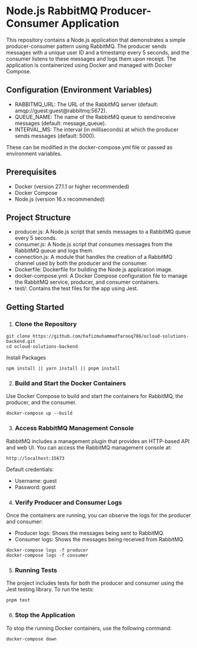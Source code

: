 # Node.js RabbitMQ Producer-Consumer Application

This repository contains a Node.js application that demonstrates a simple producer-consumer pattern using RabbitMQ. The producer sends messages with a unique user ID and a timestamp every 5 seconds, and the consumer listens to these messages and logs them upon receipt. The application is containerized using Docker and managed with Docker Compose.

## Configuration (Environment Variables)

- RABBITMQ_URL: The URL of the RabbitMQ server (default: amqp://guest:guest@rabbitmq:5672).
- QUEUE_NAME: The name of the RabbitMQ queue to send/receive messages (default: message_queue).
- INTERVAL_MS: The interval (in milliseconds) at which the producer sends messages (default: 5000).

These can be modified in the docker-compose.yml file or passed as environment variables.

## Prerequisites

- Docker (version 27.1.1 or higher recommended)
- Docker Compose
- Node.js (version 16.x recommended)

## Project Structure

- producer.js: A Node.js script that sends messages to a RabbitMQ queue every 5 seconds.
- consumer.js: A Node.js script that consumes messages from the RabbitMQ queue and logs them.
- connection.js: A module that handles the creation of a RabbitMQ channel used by both the producer and the consumer.
- Dockerfile: Dockerfile for building the Node.js application image.
- docker-compose.yml: A Docker Compose configuration file to manage the RabbitMQ service, producer, and consumer containers.
- test/: Contains the test files for the app using Jest.

## Getting Started

1. ### Clone the Repository

```
git clone https://github.com/hafizmuhammadfarooq786/ocloud-solutions-backend.git
cd ocloud-solutions-backend
```

Install Packages

```
npm install || yarn install || pnpm install
```

2. ### Build and Start the Docker Containers

Use Docker Compose to build and start the containers for RabbitMQ, the producer, and the consumer.

```
docker-compose up --build
```

3. ### Access RabbitMQ Management Console

RabbitMQ includes a management plugin that provides an HTTP-based API and web UI. You can access the RabbitMQ management console at:

```
http://localhost:15673
```

Default credentials:

- Username: guest
- Password: guest

4. ### Verify Producer and Consumer Logs

Once the containers are running, you can observe the logs for the producer and consumer:

- Producer logs: Shows the messages being sent to RabbitMQ.
- Consumer logs: Shows the messages being received from RabbitMQ.

```
docker-compose logs -f producer
docker-compose logs -f consumer
```

5. ### Running Tests

The project includes tests for both the producer and consumer using the Jest testing library. To run the tests:

```
pnpm test
```

6. ### Stop the Application

To stop the running Docker containers, use the following command:

```
docker-compose down
```
